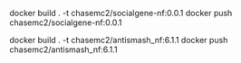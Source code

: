 docker build . -t chasemc2/socialgene-nf:0.0.1
docker push chasemc2/socialgene-nf:0.0.1



docker build . -t chasemc2/antismash_nf:6.1.1
docker push chasemc2/antismash_nf:6.1.1



